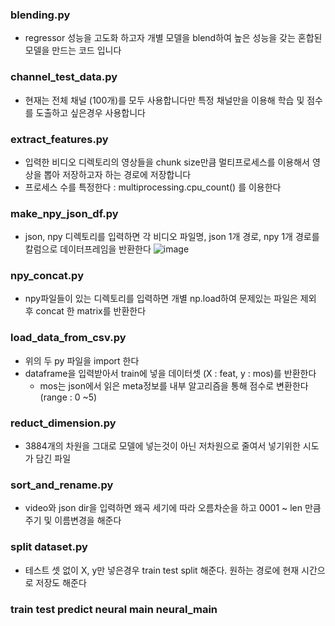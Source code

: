 ### blending.py
- regressor 성능을 고도화 하고자 개별 모델을 blend하여 높은 성능을 갖는 혼합된 모델을 만드는 코드 입니다

### channel_test_data.py
- 현재는 전체 채널 (100개)를 모두 사용합니다만 특정 채널만을 이용해 학습 및 점수를 도출하고 싶은경우 사용합니다

### extract_features.py
- 입력한 비디오 디렉토리의 영상들을 chunk size만큼 멀티프로세스를 이용해서 영상을 뽑아 저장하고자 하는 경로에 저장합니다
- 프로세스 수를 특정한다 : multiprocessing.cpu_count()  를 이용한다

### make_npy_json_df.py
- json, npy 디렉토리를 입력하면 각 비디오 파일명, json 1개 경로, npy 1개 경로를 칼럼으로 데이터프레임을 반환한다
![image](https://user-images.githubusercontent.com/69031537/171542612-3569c358-6e5d-48a4-8622-db574591b8fe.png)

### npy_concat.py
- npy파일들이 있는 디렉토리를 입력하면 개별 np.load하여 문제있는 파일은 제외 후 concat 한 matrix를 반환한다

### load_data_from_csv.py
- 위의 두 py 파일을 import 한다 
- dataframe을 입력받아서 train에 넣을 데이터셋 (X : feat, y : mos)를 반환한다
  - mos는 json에서 읽은 meta정보를 내부 알고리즘을 통해 점수로 변환한다 (range : 0 ~5)

### reduct_dimension.py
- 3884개의 차원을 그대로 모델에 넣는것이 아닌 저차원으로 줄여서 넣기위한 시도가 담긴 파일

### sort_and_rename.py
- video와 json dir을 입력하면 왜곡 세기에 따라 오름차순을 하고 0001 ~ len 만큼 주기 및 이름변경을 해준다

### split dataset.py
- 테스트 셋 없이 X, y만 넣은경우 train test split 해준다. 원하는 경로에 현재 시간으로 저장도 해준다

### train test predict neural main neural_main 

